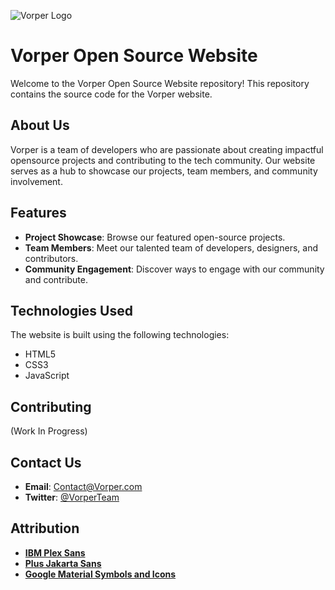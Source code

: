 ![Vorper Logo](https://cdn.discordapp.com/attachments/1180390307007823902/1191300262191706132/00vfug0.png?ex=65a4efd3&is=65927ad3&hm=278c18918dc6bb33ae2f1e93b5f0c232c0c452ce623319567d72b734feb710f1&)

# Vorper Open Source Website

Welcome to the Vorper Open Source Website repository! This repository contains the source code for the Vorper website.

## About Us

Vorper is a team of developers who are passionate about creating impactful opensource projects and contributing to the tech community. Our website serves as a hub to showcase our projects, team members, and community involvement.

## Features

- **Project Showcase**: Browse our featured open-source projects.
- **Team Members**: Meet our talented team of developers, designers, and contributors.
- **Community Engagement**: Discover ways to engage with our community and contribute.

## Technologies Used

The website is built using the following technologies:

- HTML5
- CSS3
- JavaScript

## Contributing

(Work In Progress)

## Contact Us

- **Email**: Contact@Vorper.com
- **Twitter**: [@VorperTeam](https://twitter.com/VorperTeam)

## Attribution

- [**IBM Plex Sans**](https://fonts.google.com/specimen/IBM+Plex+Sans)
- [**Plus Jakarta Sans**](https://github.com/tokotype/PlusJakartaSans)
- [**Google Material Symbols and Icons**](https://fonts.google.com/icons)
